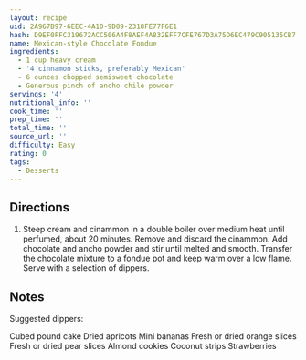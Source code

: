 ```yaml
---
layout: recipe
uid: 2A967B97-6EEC-4A10-9D09-2318FE77F6E1
hash: D9EF0FFC319672ACC506A4F8AEF4A832EFF7CFE767D3A75D6EC479C905135CB7
name: Mexican-style Chocolate Fondue
ingredients:
  - 1 cup heavy cream
  - '4 cinnamon sticks, preferably Mexican'
  - 6 ounces chopped semisweet chocolate
  - Generous pinch of ancho chile powder
servings: '4'
nutritional_info: ''
cook_time: ''
prep_time: ''
total_time: ''
source_url: ''
difficulty: Easy
rating: 0
tags:
  - Desserts
---
```


## Directions

1. Steep cream and cinammon in a double boiler over medium heat until perfumed, about 20 minutes. Remove and discard the cinammon. Add chocolate and ancho powder and stir until melted and smooth. Transfer the chocolate mixture to a fondue pot and keep warm over a low flame. Serve with a selection of dippers.
## Notes

Suggested dippers:

Cubed pound cake
Dried apricots
Mini bananas
Fresh or dried orange slices
Fresh or dried pear slices
Almond cookies
Coconut strips
Strawberries
